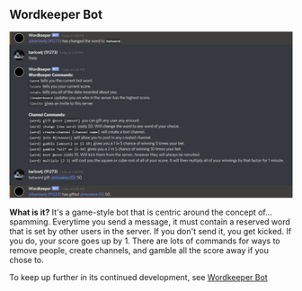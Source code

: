 ## Wordkeeper Bot

<img src="images/wordkeeper.png?raw=true"/>

**What is it?** It's a game-style bot that is centric around the concept of... spamming. Everytime you send a message, it must contain a reserved word that is set by other users in the server. If you don't send it, you get kicked. If you do, your score goes up by 1. There are lots of commands for ways to remove people, create channels, and gamble all the score away if you chose to. 

To keep up further in its continued development, see [Wordkeeper Bot](https://github.com/barlowtj48/wordkeeper-bot)
